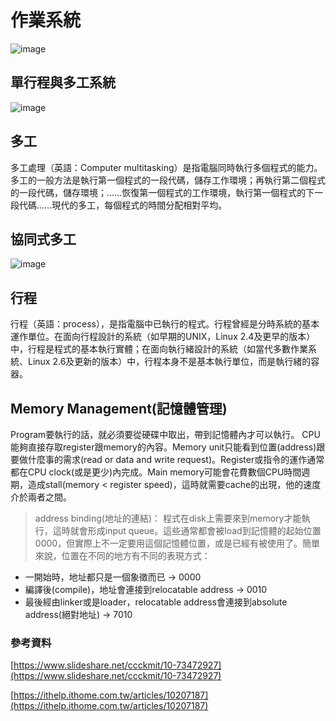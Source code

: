 # 作業系統
![image](https://user-images.githubusercontent.com/55796905/123548298-caa7e880-d796-11eb-8ef1-ba899bd099be.png)

## 單行程與多工系統
![image](https://user-images.githubusercontent.com/55796905/123548352-093da300-d797-11eb-987b-5fa06cd1eb01.png)


## 多工 
多工處理（英語：Computer multitasking）是指電腦同時執行多個程式的能力。多工的一般方法是執行第一個程式的一段代碼，儲存工作環境；再執行第二個程式的一段代碼，儲存環境；……恢復第一個程式的工作環境，執行第一個程式的下一段代碼……現代的多工，每個程式的時間分配相對平均。

## 協同式多工
![image](https://user-images.githubusercontent.com/55796905/123548415-4b66e480-d797-11eb-8b61-a130e63d4461.png)

## 行程
行程（英語：process），是指電腦中已執行的程式。行程曾經是分時系統的基本運作單位。在面向行程設計的系統（如早期的UNIX，Linux 2.4及更早的版本）中，行程是程式的基本執行實體；在面向執行緒設計的系統（如當代多數作業系統、Linux 2.6及更新的版本）中，行程本身不是基本執行單位，而是執行緒的容器。

## Memory Management(記憶體管理)

Program要執行的話，就必須要從硬碟中取出，帶到記憶體內才可以執行。
CPU能夠直接存取register跟memory的內容。Memory unit只能看到位置(address)跟要做什麼事的需求(read or data and write request)。Register或指令的運作通常都在CPU clock(或是更少)內完成。Main memory可能會花費數個CPU時間週期，造成stall(memory < register speed)，這時就需要cache的出現，他的速度介於兩者之間。
> address binding(地址的連結)：
程式在disk上需要來到memory才能執行，這時就會形成input queue。這些通常都會被load到記憶體的起始位置0000，但實際上不一定要用這個記憶體位置，或是已經有被使用了。簡單來說，位置在不同的地方有不同的表現方式：
- 一開始時，地址都只是一個象徵而已 -> 0000
- 編譯後(compile)，地址會連接到relocatable address -> 0010
- 最後經由linker或是loader，relocatable address會連接到absolute address(絕對地址) -> 7010

### 參考資料
[https://www.slideshare.net/ccckmit/10-73472927](https://www.slideshare.net/ccckmit/10-73472927)

[https://ithelp.ithome.com.tw/articles/10207187](https://ithelp.ithome.com.tw/articles/10207187)
